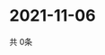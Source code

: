 # 2021-11-06
  共 0条

  <!-- BEGIN -->
  <!-- 最后更新时间Sat Nov 06 2021 14:02:46 GMT+0000 (Coordinated Universal Time) -->
  
  <!-- END -->
  
  